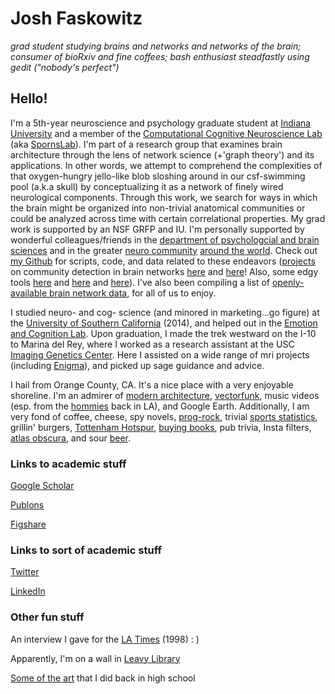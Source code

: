 # Josh Faskowitz

*grad student studying brains and networks and networks of the brain; consumer of bioRxiv and fine coffees; bash enthusiast steadfastly using gedit ("nobody's perfect")*

## Hello! 

I'm a 5th-year neuroscience and psychology graduate student at [Indiana University](https://www.indiana.edu/) and a member of the [Computational Cognitive Neuroscience Lab](http://www.indiana.edu/~cortex/) (aka [SpornsLab](https://twitter.com/spornslab)). I'm part of a research group that examines brain architecture through the lens of network science (+'graph theory') and its applications. In other words, we attempt to comprehend the complexities of that oxygen-hungry jello-like blob sloshing around in our csf-swimming pool (a.k.a skull) by conceptualizing it as a network of finely wired neurological components. Through this work, we search for ways in which the brain might be organized into non-trivial anatomical communities or could be analyzed across time with certain correlational properties. My grad work is supported by an NSF GRFP and IU. I'm personally supported by wonderful colleagues/friends in the [department of psychologcial and brain sciences](https://psych.indiana.edu/) and in the greater [neuro community](https://www.sfn.org/) [around the world](https://www.humanbrainmapping.org/i4a/pages/index.cfm?pageid=3267&pageid=1). Check out [my Github](https://github.com/faskowit) for scripts, code, and data related to these endeavors ([projects](https://www.nature.com/articles/s41598-018-31202-1) on community detection in brain networks [here](https://github.com/faskowit/Faskowitz2018wsbmLifeSpan) and [here](https://github.com/faskowit/Faskowitz2019wsbmRatBrain)! Also, some edgy tools [here](https://github.com/brain-networks/edge-centric_demo) and [here](https://github.com/faskowit/overlap_on_NxN_func) and [here](https://github.com/brain-networks/edge-ts)). I've also been compiling a list of [openly-available brain network data](https://github.com/faskowit/brain-networks-across-the-web), for all of us to enjoy. 

I studied neuro- and cog- science (and minored in marketing...go figure) at the [University of Southern California](https://dornsife.usc.edu/) (2014), and helped out in the [Emotion and Cognition Lab](http://gero.usc.edu/labs/matherlab/). Upon graduation, I made the trek westward on the I-10 to Marina del Rey, where I worked as a research assistant at the USC [Imaging Genetics Center](http://igc.ini.usc.edu/). Here I assisted on a wide range of mri projects (including [Enigma](http://enigma.ini.usc.edu/)), and picked up sage guidance and advice. 

I hail from Orange County, CA. It's a nice place with a very enjoyable shoreline. I'm an admirer of [modern architecture](http://www.getty.edu/visit/center/architecture.html), [vectorfunk](http://www.mwmgraphics.com/vectorfunk.html), music videos (esp. from the [hommies](https://www.instagram.com/psychofilms/) back in LA), and Google Earth. Additionally, I am very fond of coffee, cheese, spy novels, [prog-rock](https://en.wikipedia.org/wiki/Selling_England_by_the_Pound), trivial [sports statistics](https://fivethirtyeight.com/sports/), grillin' burgers, [Tottenham Hotspur](https://www.reddit.com/r/coys/), [buying books](http://www.openculture.com/2014/07/tsundoku-should-enter-the-english-language.html), pub trivia, Insta filters, [atlas obscura](http://www.atlasobscura.com/), and sour [beer](http://blog.mikkeller.dk/).

### Links to academic stuff

[Google Scholar](https://scholar.google.com/citations?user=GE4rM3QAAAAJ&hl=en)

[Publons](https://publons.com/researcher/1642616/joshua-faskowitz/)

[Figshare](https://figshare.com/authors/josh_faskowitz/4974431)

### Links to sort of academic stuff

[Twitter](https://twitter.com/joshfasky)

[LinkedIn](https://www.linkedin.com/in/joshuafaskowitz)

### Other fun stuff

An interview I gave for the [LA Times](http://articles.latimes.com/1998/mar/21/local/me-31178) (1998) : )

Apparently, I'm on a wall in [Leavy Library](https://libraries.usc.edu/wallofscholars?award=2851&name=&year=All)

[Some of the art](https://www.flickr.com/photos/45120681@N04/) that I did back in high school
